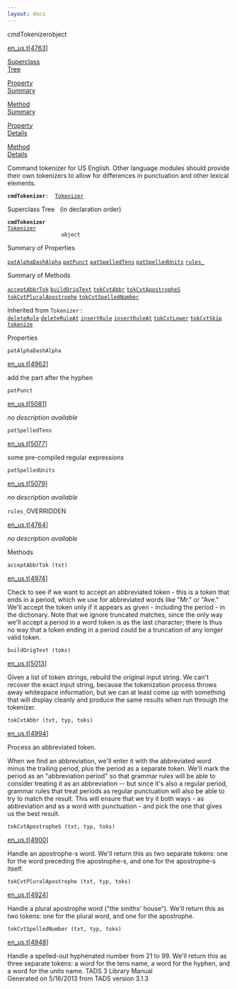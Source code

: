 ```yaml
---
layout: docs
---
```

<span class="title">cmdTokenizer</span><span class="type">object</span>

[en_us.t](../file/en_us.t.html)\[[4763](../source/en_us.t.html#4763)\]

[Superclass  
Tree](#_SuperClassTree_)

[Property  
Summary](#_PropSummary_)

[Method  
Summary](#_MethodSummary_)

[Property  
Details](#_Properties_)

[Method  
Details](#_Methods_)



Command tokenizer for US English. Other language modules should provide
their own tokenizers to allow for differences in punctuation and other
lexical elements.

**`cmdTokenizer`**` :   `[`Tokenizer`](../object/Tokenizer.html)



<span id="_SuperClassTree_"></span>



<span class="hdln">Superclass Tree</span>   (in declaration order)



**`cmdTokenizer`**  
[`Tokenizer`](../object/Tokenizer.html)  
`                 object`  
<span id="_PropSummary_"></span>



<span class="hdln">Summary of Properties</span>  



[`patAlphaDashAlpha`](#patAlphaDashAlpha) [`patPunct`](#patPunct) [`patSpelledTens`](#patSpelledTens) [`patSpelledUnits`](#patSpelledUnits) [`rules_`](#rules_)



<span id="_MethodSummary_"></span>



<span class="hdln">Summary of Methods</span>  



[`acceptAbbrTok`](#acceptAbbrTok) [`buildOrigText`](#buildOrigText) [`tokCvtAbbr`](#tokCvtAbbr) [`tokCvtApostropheS`](#tokCvtApostropheS) [`tokCvtPluralApostrophe`](#tokCvtPluralApostrophe) [`tokCvtSpelledNumber`](#tokCvtSpelledNumber)

Inherited from `Tokenizer` :  
[`deleteRule`](../object/Tokenizer.html#deleteRule) [`deleteRuleAt`](../object/Tokenizer.html#deleteRuleAt) [`insertRule`](../object/Tokenizer.html#insertRule) [`insertRuleAt`](../object/Tokenizer.html#insertRuleAt) [`tokCvtLower`](../object/Tokenizer.html#tokCvtLower) [`tokCvtSkip`](../object/Tokenizer.html#tokCvtSkip) [`tokenize`](../object/Tokenizer.html#tokenize)

<span id="_Properties_"></span>



<span class="hdln">Properties</span>  



<span id="patAlphaDashAlpha"></span>

`patAlphaDashAlpha`

[en_us.t](../file/en_us.t.html)\[[4962](../source/en_us.t.html#4962)\]



add the part after the hyphen



<span id="patPunct"></span>

`patPunct`

[en_us.t](../file/en_us.t.html)\[[5081](../source/en_us.t.html#5081)\]



*no description available*



<span id="patSpelledTens"></span>

`patSpelledTens`

[en_us.t](../file/en_us.t.html)\[[5077](../source/en_us.t.html#5077)\]



some pre-compiled regular expressions



<span id="patSpelledUnits"></span>

`patSpelledUnits`

[en_us.t](../file/en_us.t.html)\[[5079](../source/en_us.t.html#5079)\]



*no description available*



<span id="rules_"></span>

`rules_`<span class="rem">OVERRIDDEN</span>

[en_us.t](../file/en_us.t.html)\[[4764](../source/en_us.t.html#4764)\]



*no description available*



<span id="_Methods_"></span>



<span class="hdln">Methods</span>  



<span id="acceptAbbrTok"></span>

`acceptAbbrTok (txt)`

[en_us.t](../file/en_us.t.html)\[[4974](../source/en_us.t.html#4974)\]



Check to see if we want to accept an abbreviated token - this is a token
that ends in a period, which we use for abbreviated words like "Mr." or
"Ave." We'll accept the token only if it appears as given - including
the period - in the dictionary. Note that we ignore truncated matches,
since the only way we'll accept a period in a word token is as the last
character; there is thus no way that a token ending in a period could be
a truncation of any longer valid token.



<span id="buildOrigText"></span>

`buildOrigText (toks)`

[en_us.t](../file/en_us.t.html)\[[5013](../source/en_us.t.html#5013)\]



Given a list of token strings, rebuild the original input string. We
can't recover the exact input string, because the tokenization process
throws away whitespace information, but we can at least come up with
something that will display cleanly and produce the same results when
run through the tokenizer.



<span id="tokCvtAbbr"></span>

`tokCvtAbbr (txt, typ, toks)`

[en_us.t](../file/en_us.t.html)\[[4994](../source/en_us.t.html#4994)\]



Process an abbreviated token.

When we find an abbreviation, we'll enter it with the abbreviated word
minus the trailing period, plus the period as a separate token. We'll
mark the period as an "abbreviation period" so that grammar rules will
be able to consider treating it as an abbreviation -- but since it's
also a regular period, grammar rules that treat periods as regular
punctuation will also be able to try to match the result. This will
ensure that we try it both ways - as abbreviation and as a word with
punctuation - and pick the one that gives us the best result.



<span id="tokCvtApostropheS"></span>

`tokCvtApostropheS (txt, typ, toks)`

[en_us.t](../file/en_us.t.html)\[[4900](../source/en_us.t.html#4900)\]



Handle an apostrophe-s word. We'll return this as two separate tokens:
one for the word preceding the apostrophe-s, and one for the
apostrophe-s itself.



<span id="tokCvtPluralApostrophe"></span>

`tokCvtPluralApostrophe (txt, typ, toks)`

[en_us.t](../file/en_us.t.html)\[[4924](../source/en_us.t.html#4924)\]



Handle a plural apostrophe word ("the smiths' house"). We'll return this
as two tokens: one for the plural word, and one for the apostrophe.



<span id="tokCvtSpelledNumber"></span>

`tokCvtSpelledNumber (txt, typ, toks)`

[en_us.t](../file/en_us.t.html)\[[4948](../source/en_us.t.html#4948)\]



Handle a spelled-out hyphenated number from 21 to 99. We'll return this
as three separate tokens: a word for the tens name, a word for the
hyphen, and a word for the units name.
TADS 3 Library Manual  
Generated on 5/16/2013 from TADS version 3.1.3


